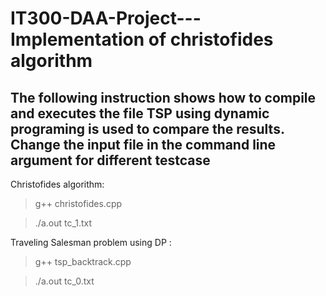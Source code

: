 # IT300-DAA-Project---Implementation of christofides algorithm
The following instruction shows how to compile and executes the file 
TSP using dynamic programing is used to compare the results.
Change the input file in the command line argument for different testcase
---------------------------------------------------------------------------------


Christofides algorithm: 

> g++ christofides.cpp

> ./a.out tc_1.txt

Traveling Salesman problem using DP :

> g++ tsp_backtrack.cpp

> ./a.out tc_0.txt

